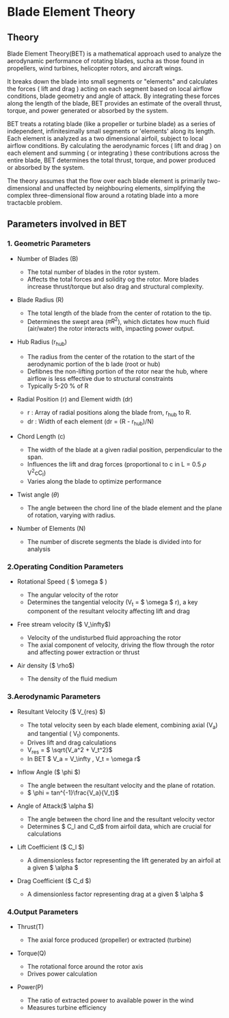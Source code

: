 # Blade Element Theory

## Theory
Blade Element Theory(BET) is a mathematical approach used to analyze the aerodynamic performance of rotating blades, sucha as those found in propellers, wind turbines, helicopter rotors, and aircraft wings.

It breaks down the blade into small segments or "elements" and calculates the forces ( lift and drag ) acting on each segment based on local airflow conditions, blade geometry and angle of attack. By integrating these forces along the length of the blade, BET provides an estimate of the overall thrust, torque, and power generated or absorbed by the system.

BET treats a rotating blade (like a propeller or turbine blade) as a series of independent, infinitesimally small segments or 'elements' along its length. Each element is analyzed as a two dimensional airfoil, subject to local airflow conditions. By calculating the aerodynamic forces ( lift and drag ) on each element and summing ( or integrating ) these contributions across the entire blade, BET determines the total thrust, torque, and power produced or absorbed by the system.

The theory assumes that the flow over each blade element is primarily two-dimensional and unaffected by neighbouring elements, simplifying the complex three-dimensional flow around a rotating blade into a more tractacble problem.

## Parameters involved in BET

### 1. Geometric Parameters

* Number of Blades (B)
    * The total number of blades in the rotor system.
    * Affects the total forces and solidity og the rotor. More blades increase thrust/torque but also drag and structural complexity.

* Blade Radius (R)
    * The total length of the blade from the center of rotation to the tip.
    * Determines the swept area ($\pi R^2$), which dictates how much fluid (air/water) the rotor interacts with, impacting power output.

* Hub Radius (r<sub>hub</sub>)
    * The radius from the center of the rotation to the start of the aerodynamic portion of the b lade (root or hub)
    * Defibnes the non-lifting portion of the rotor near the hub, where airflow is less effective due to structural constraints
    * Typically 5-20 % of R

* Radial Position (r) and Element width (dr)
    * r : Array of radial positions along the blade from, r<sub>hub</sub> to R.
    * dr : Width of each element (dr = (R - r<sub>hub</sub>)/N)

* Chord Length (c)
    * The width of the blade at a given radial position, perpendicular to the span.
    * Influences the lift and drag forces (proportional to c in L = 0.5 $\rho$ V<sup>2</sup>cC<sub>l</sub>)
    * Varies along the blade to optimize performance

* Twist angle ($\theta$)
    * The angle between the chord line of the blade element and the plane of rotation, varying with radius.

* Number of Elements (N)
    * The number of discrete segments the blade is divided into for analysis

### 2.Operating Condition Parameters

* Rotational Speed ( $ \omega $ )
    * The angular velocity of the rotor
    * Determines the tangential velocity (V<sub>t</sub> = $ \omega $ r), a key component of the resultant velocity affecting lift and drag

* Free stream velocity ($ V_\infty$)
    * Velocity of the undisturbed fluid approaching the rotor
    * The axial component of velocity, driving the flow through the rotor and affecting power extraction or thrust

* Air density ($ \rho$)
    * The density of the fluid medium

### 3.Aerodynamic Parameters

* Resultant Velocity ($ V_{res} $)
    * The total velocity seen by each blade element, combining axial (V<sub>a</sub>) and tangential ( V<sub>t</sub>) components.
    * Drives lift and drag calculations
    * V<sub>res</sub> = $ \sqrt{V_a^2 + V_t^2}$
    * In BET $ V_a = V_\infty , V_t = \omega r$

* Inflow Angle ($ \phi $)
    * The angle between the resultant velocity and the plane of rotation.
    * $ \phi = tan^{-1}\frac{V_a}{V_t}$

* Angle of Attack($ \alpha $)
    * The angle between the chord line and the resultant velocity vector
    * Determines $ C_l and C_d$ from airfoil data, which are crucial for calculations

* Lift Coefficient ($ C_l $)
    * A dimensionless factor representing the lift generated by an airfoil at a given $ \alpha $

* Drag Coefficient ($ C_d $)
    * A dimensionless factor representing drag at a given $ \alpha $

### 4.Output Parameters

* Thrust(T)
    * The axial force produced (propeller) or extracted (turbine)

* Torque(Q)
    * The rotational force around the rotor axis
    * Drives power calculation

* Power(P)
    * The ratio of extracted power to available power in the wind
    * Measures turbine efficiency




